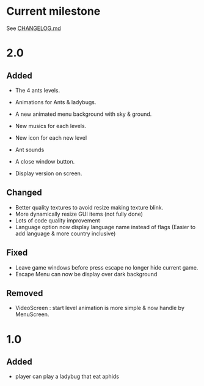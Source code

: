# Current milestone

See [CHANGELOG.md](https://github.com/HydrolienF/Kokcinelo/blob/master/CHANGELOG.md)

# 2.0

## Added
- The 4 ants levels.
- Animations for Ants & ladybugs.
- A new animated menu background with sky & ground.

- New musics for each levels.
- New icon for each new level
- Ant sounds
- A close window button.
- Display version on screen.

## Changed
- Better quality textures to avoid resize making texture blink.
- More dynamically resize GUI items (not fully done)
- Lots of code quality improvement
- Language option now display language name instead of flags (Easier to add language & more country inclusive)

## Fixed
- Leave game windows before press escape no longer hide current game.
- Escape Menu can now be display over dark background

## Removed
- VideoScreen : start level animation is more simple & now handle by MenuScreen.


# 1.0

## Added
- player can play a ladybug that eat aphids